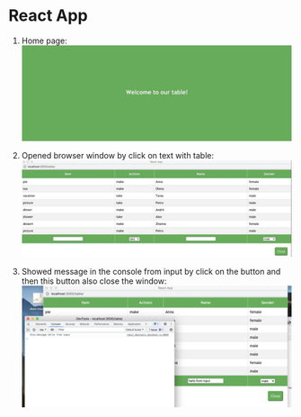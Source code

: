 # React App

1. Home page:
![homePage](https://github.com/Elizabethhub/sierentz/raw/main/images/homePage.jpg)


2. Opened browser window by click on text with table:
![](images/table.jpg)

3. Showed message in the console from input by click on the button and then this button also close the window:
![](././images/console.png)
